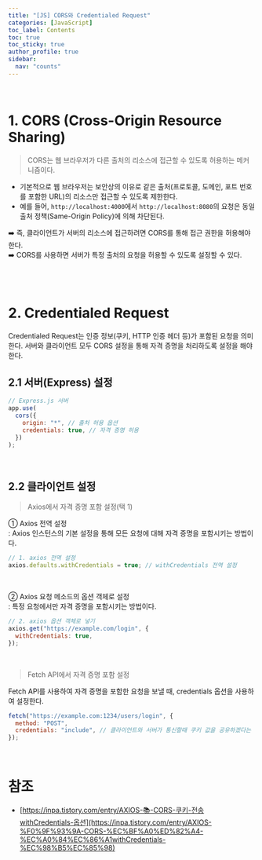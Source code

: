 ```yaml
---
title: "[JS] CORS와 Credentialed Request"
categories: [JavaScript]
toc_label: Contents
toc: true
toc_sticky: true
author_profile: true
sidebar:
  nav: "counts"
---
```


<br>

# 1. CORS (Cross-Origin Resource Sharing)

> CORS는 웹 브라우저가 다른 출처의 리소스에 접근할 수 있도록 허용하는 메커니즘이다.

- 기본적으로 웹 브라우저는 보안상의 이유로 같은 출처(프로토콜, 도메인, 포트 번호를 포함한 URL)의 리소스만 접근할 수 있도록 제한한다.
- 예를 들어, `http://localhost:4000`에서 `http://localhost:8080`의 요청은 동일 출처 정책(Same-Origin Policy)에 의해 차단된다.

➡️ 즉, 클라이언트가 서버의 리소스에 접근하려면 CORS를 통해 접근 권한을 허용해야한다.<br>
➡️ CORS를 사용하면 서버가 특정 출처의 요청을 허용할 수 있도록 설정할 수 있다.

<br><br>

# 2. Credentialed Request

Credentialed Request는 인증 정보(쿠키, HTTP 인증 헤더 등)가 포함된 요청을 의미한다. 서버와 클라이언트 모두 CORS 설정을 통해 자격 증명을 처리하도록 설정을 해야한다.

## 2.1 서버(Express) 설정

```js
// Express.js 서버
app.use(
  cors({
    origin: "*", // 출처 허용 옵션
    credentials: true, // 자격 증명 허용
  })
);
```

<br>

## 2.2 클라이언트 설정

> Axios에서 자격 증명 포함 설정(택 1)

① Axios 전역 설정<br>
: Axios 인스턴스의 기본 설정을 통해 모든 요청에 대해 자격 증명을 포함시키는 방법이다.

```jsx
// 1. axios 전역 설정
axios.defaults.withCredentials = true; // withCredentials 전역 설정
```

<br>

② Axios 요청 메소드의 옵션 객체로 설정<br>
: 특정 요청에서만 자격 증명을 포함시키는 방법이다.

```jsx
// 2. axios 옵션 객체로 넣기
axios.get("https://example.com/login", {
  withCredentials: true,
});
```

<br>

> Fetch API에서 자격 증명 포함 설정

Fetch API를 사용하여 자격 증명을 포함한 요청을 보낼 때, credentials 옵션을 사용하여 설정한다.

```jsx
fetch("https://example.com:1234/users/login", {
  method: "POST",
  credentials: "include", // 클라이언트와 서버가 통신할때 쿠키 값을 공유하겠다는 설정
});
```

<br>

# 참조

- [https://inpa.tistory.com/entry/AXIOS-📚-CORS-쿠키-전송withCredentials-옵션](https://inpa.tistory.com/entry/AXIOS-%F0%9F%93%9A-CORS-%EC%BF%A0%ED%82%A4-%EC%A0%84%EC%86%A1withCredentials-%EC%98%B5%EC%85%98)

<br>

